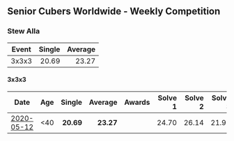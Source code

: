 ## Senior Cubers Worldwide - Weekly Competition
### Stew Alla

| Event | Single | Average |
| -- | --: | --: |
| 3x3x3 | 20.69 | 23.27 |

#### 3x3x3

| Date | Age | Single | Average | Awards | Solve 1 | Solve 2 | Solve 3 | Solve 4 | Solve 5 | Video |
| :--: | :--: | --: | --: | :--: | --: | --: | --: | --: | --: | :-- |
| [2020-05-12](../333/results/2020-05-12.md) | <40 | **20.69** | **23.27** |  | 24.70 | 26.14 | 21.96 | **20.69** | 23.15 | [Link](https://www.facebook.com/events/546188069600739/permalink/550354812517398/) |


<!-- Global site tag (gtag.js) - Google Analytics -->
<script async src="https://www.googletagmanager.com/gtag/js?id=UA-86348435-3"></script>
<script>window.dataLayer = window.dataLayer || []; function gtag() {dataLayer.push(arguments);} gtag('js', new Date()); gtag('config', 'UA-86348435-3');</script>
